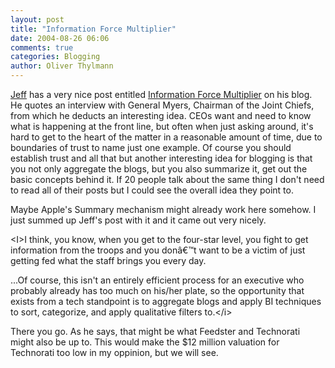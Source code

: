 ```yaml
---
layout: post
title: "Information Force Multiplier"
date: 2004-08-26 06:06
comments: true
categories: Blogging
author: Oliver Thylmann
---
```



[Jeff](http://sapventures.typepad.com/) has a very nice post entitled [Information Force Multiplier](http://sapventures.typepad.com/main/2004/08/information_for.html) on his blog. He quotes an interview with General Myers, Chairman of the Joint Chiefs, from which he deducts an interesting idea. CEOs want and need to know what is happening at the front line, but often when just asking around, it's hard to get to the heart of the matter in a reasonable amount of time, due to boundaries of trust to name just one example. Of course you should establish trust and all that but another interesting idea for blogging is that you not only aggregate the blogs, but you also summarize it, get out the basic concepts behind it. If 20 people talk about the same thing I don't need to read all of their posts but I could see the overall idea they point to.

Maybe Apple's Summary mechanism might already work here somehow. I just summed up Jeff's post with it and it came out very nicely. 

&lt;I&gt;I think, you know, when you get to the four-star level, you fight to get information from the troops and you donâ€™t want to be a victim of just getting fed what the staff brings you every day.

...Of course, this isn't an entirely efficient process for an executive who probably already has too much on his/her plate, so the opportunity that exists from a tech standpoint is to aggregate blogs and apply BI techniques to sort, categorize, and apply qualitative filters to.&lt;/i&gt;

There you go. As he says, that might be what Feedster and Technorati might also be up to. This would make the $12 million valuation for Technorati too low in my oppinion, but we will see.


